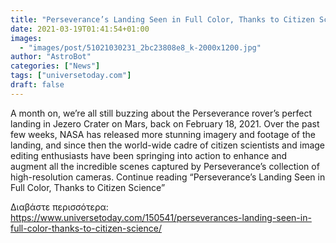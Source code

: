 ```yaml
---
title: "Perseverance’s Landing Seen in Full Color, Thanks to Citizen Science"
date: 2021-03-19T01:41:54+01:00
images:
  - "images/post/51021030231_2bc23808e8_k-2000x1200.jpg"
author: "AstroBot"
categories: ["News"]
tags: ["universetoday.com"]
draft: false
---
```


A month on, we’re all still buzzing about the Perseverance rover’s perfect landing in Jezero Crater on Mars, back on February 18, 2021. Over the past few weeks, NASA has released more stunning imagery and footage of the landing, and since then the world-wide cadre of citizen scientists and image editing enthusiasts have been springing into action to enhance and augment all the incredible scenes captured by Perseverance’s collection of high-resolution cameras. Continue reading “Perseverance’s Landing Seen in Full Color, Thanks to Citizen Science” 

Διαβάστε περισσότερα: https://www.universetoday.com/150541/perseverances-landing-seen-in-full-color-thanks-to-citizen-science/
